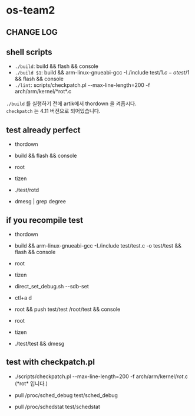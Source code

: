 # os-team2

## CHANGE LOG



## shell scripts
-   `./build`: build && flash && console
-   `./build $1`: build && arm-linux-gnueabi-gcc -I./include test/$1.c -o test/$1 && flash && console
-   `./lint`: scripts/checkpatch.pl --max-line-length=200 -f arch/arm/kernel/\*rot\*.c

`./build` 를 실행하기 전에 artik에서 thordown 을 켜줍시다.  
`checkpatch` 는 4.11 버전으로 되어있습니다.

## test already perfect
-   thordown


-   build && flash && console
-   root
-   tizen
-   ./test/rotd
-   dmesg | grep degree


## if you recompile test
-   thordown


-   build && arm-linux-gnueabi-gcc -I./include test/test.c -o test/test && flash && console

-   root
-   tizen
-   direct_set_debug.sh --sdb-set
-   ctl+a d


-   root && push test/test /root/test && console


-   root
-   tizen
-   ./test/test && dmesg


## test with checkpatch.pl
-   ./scripts/checkpatch.pl --max-line-length=200 -f arch/arm/kernel/*rot*.c (\*rot\* 입니다.)

-   pull /proc/sched_debug test/sched_debug
-   pull /proc/schedstat test/schedstat
